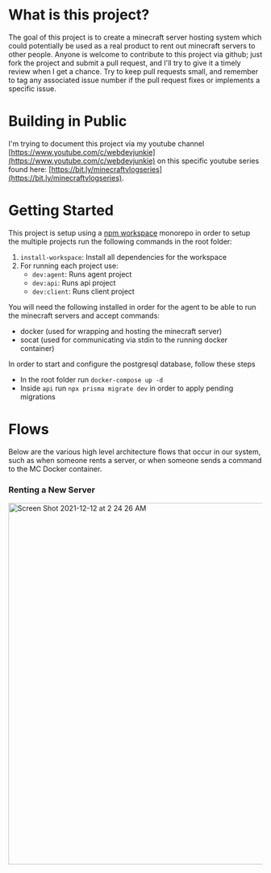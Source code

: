# What is this project?

The goal of this project is to create a minecraft server hosting system which could potentially be used as a real product to rent out minecraft servers to other people. Anyone is welcome to contribute to this project via github; just fork the project and submit a pull request, and I'll try to give it a timely review when I get a chance. Try to keep pull requests small, and remember to tag any associated issue number if the pull request fixes or implements a specific issue.

# Building in Public

I'm trying to document this project via my youtube channel [https://www.youtube.com/c/webdevjunkie](https://www.youtube.com/c/webdevjunkie) on this specific youtube series found here: [https://bit.ly/minecraftvlogseries](https://bit.ly/minecraftvlogseries).

# Getting Started

This project is setup using a [npm workspace](https://docs.npmjs.com/cli/v8/using-npm/workspaces) monorepo in order to setup the multiple projects run the following commands in the root folder:

1. `install-workspace`: Install all dependencies for the workspace
2. For running each project use:
   - `dev:agent`: Runs agent project
   - `dev:api`: Runs api project
   - `dev:client`: Runs client project

You will need the following installed in order for the agent to be able to run the minecraft servers and accept commands:

- docker (used for wrapping and hosting the minecraft server)
- socat (used for communicating via stdin to the running docker container)

In order to start and configure the postgresql database, follow these steps

- In the root folder run `docker-compose up -d`
- Inside `api` run `npx prisma migrate dev` in order to apply pending migrations

# Flows

Below are the various high level architecture flows that occur in our system, such as when someone rents a server, or when someone sends a command to the MC Docker container.

### Renting a New Server

<img width="717" alt="Screen Shot 2021-12-12 at 2 24 26 AM" src="https://user-images.githubusercontent.com/1868782/145704131-8fa93776-c62f-403b-a890-bbc78fd1fbe9.png">
